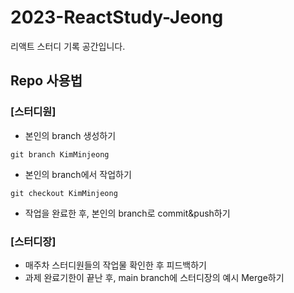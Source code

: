 # 2023-ReactStudy-Jeong
리액트 스터디 기록 공간입니다.

## Repo 사용법
### [스터디원]
- 본인의 branch 생성하기
```
git branch KimMinjeong
```
- 본인의 branch에서 작업하기
```
git checkout KimMinjeong
```
- 작업을 완료한 후, 본인의 branch로 commit&push하기
### [스터디장]
- 매주차 스터디원들의 작업물 확인한 후 피드백하기
- 과제 완료기한이 끝난 후, main branch에 스터디장의 예시 Merge하기